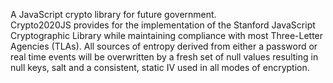 A JavaScript crypto library for future government.  
Crypto2020JS provides for the implementation of the Stanford JavaScript Cryptographic Library while maintaining compliance with most Three-Letter Agencies (TLAs).
All sources of entropy derived from either a password or real time events will be overwritten by a fresh set of null values resulting in null keys, 
salt and a consistent, static IV used in all modes of encryption. 
